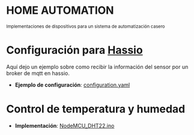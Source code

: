 

# HOME AUTOMATION
<small>Implementaciones de dispositivos para un sistema de automatización casero</small>


Configuración para [Hassio](https://www.home-assistant.io/hassio)
================================

Aquí dejo un ejemplo sobre como recibir la información del sensor por un broker de mqtt en hassio.

* **Ejemplo de configuración**: [configuration.yaml](https://github.com/csarin/Home-Automation/blob/master/Configuration/configuration.yaml)


Control de temperatura y humedad
================================

* **Implementación**: [NodeMCU_DHT22.ino](https://github.com/csarin/Home-Automation/blob/master/NodeMCU/NodeMCU_DHT22.ino)
